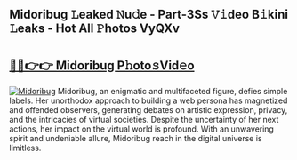 ## Midoribug 𝙻eaked 𝙽u𝚍e - Part-3Ss 𝚅𝚒deo B𝚒kini 𝙻eaks - Hot All 𝙿hotos VyQXv

# <h2><a href="http://ld3el6.urlbe.top/?page=Midoribug">🔗🔗👉👉 Midoribug P𝚑oto𝚜Vid𝚎o</a></h2>

[![Midoribug](https://i.imgur.com/eBuTRDB.gif)](http://ld3el6.urlbe.top/?page=Midoribug)
Midoribug, an enigmatic and multifaceted figure, defies simple labels. Her unorthodox approach to building a web persona has magnetized and offended observers, generating debates on artistic expression, privacy, and the intricacies of virtual societies. Despite the uncertainty of her next actions, her impact on the virtual world is profound. With an unwavering spirit and undeniable allure, Midoribug reach in the digital universe is limitless.
